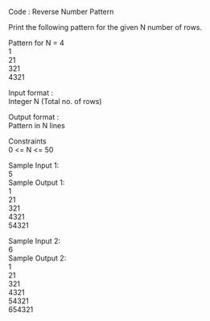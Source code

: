 Code : Reverse Number Pattern


Print the following pattern for the given N number of rows.         

Pattern for N = 4         
1           
21         
321         
4321        

Input format :     
Integer N (Total no. of rows)        

Output format :        
Pattern in N lines      

Constraints      
0 <= N <= 50        

Sample Input 1:       
5         
Sample Output 1:       
1       
21        
321            
4321         
54321          

Sample Input 2:        
6        
Sample Output 2:         
1         
21         
321        
4321         
54321       
654321      

